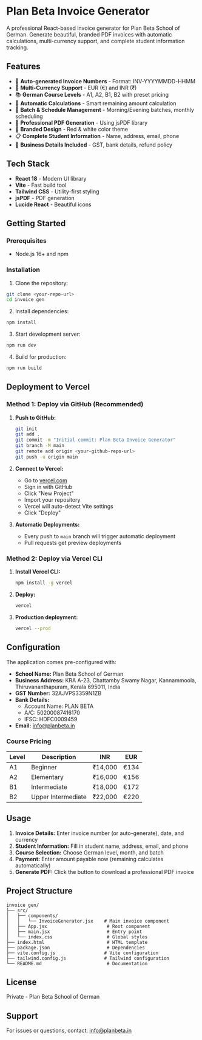 # Plan Beta Invoice Generator

A professional React-based invoice generator for Plan Beta School of German. Generate beautiful, branded PDF invoices with automatic calculations, multi-currency support, and complete student information tracking.

## Features

- 🎯 **Auto-generated Invoice Numbers** - Format: INV-YYYYMMDD-HHMM
- 💱 **Multi-Currency Support** - EUR (€) and INR (₹)
- 📚 **German Course Levels** - A1, A2, B1, B2 with preset pricing
- 🔄 **Automatic Calculations** - Smart remaining amount calculation
- 📅 **Batch & Schedule Management** - Morning/Evening batches, monthly scheduling
- 📄 **Professional PDF Generation** - Using jsPDF library
- 🎨 **Branded Design** - Red & white color theme
- 📋 **Complete Student Information** - Name, address, email, phone
- 💼 **Business Details Included** - GST, bank details, refund policy

## Tech Stack

- **React 18** - Modern UI library
- **Vite** - Fast build tool
- **Tailwind CSS** - Utility-first styling
- **jsPDF** - PDF generation
- **Lucide React** - Beautiful icons

## Getting Started

### Prerequisites

- Node.js 16+ and npm

### Installation

1. Clone the repository:
```bash
git clone <your-repo-url>
cd invoice gen
```

2. Install dependencies:
```bash
npm install
```

3. Start development server:
```bash
npm run dev
```

4. Build for production:
```bash
npm run build
```

## Deployment to Vercel

### Method 1: Deploy via GitHub (Recommended)

1. **Push to GitHub:**
   ```bash
   git init
   git add .
   git commit -m "Initial commit: Plan Beta Invoice Generator"
   git branch -M main
   git remote add origin <your-github-repo-url>
   git push -u origin main
   ```

2. **Connect to Vercel:**
   - Go to [vercel.com](https://vercel.com)
   - Sign in with GitHub
   - Click "New Project"
   - Import your repository
   - Vercel will auto-detect Vite settings
   - Click "Deploy"

3. **Automatic Deployments:**
   - Every push to `main` branch will trigger automatic deployment
   - Pull requests get preview deployments

### Method 2: Deploy via Vercel CLI

1. **Install Vercel CLI:**
   ```bash
   npm install -g vercel
   ```

2. **Deploy:**
   ```bash
   vercel
   ```

3. **Production deployment:**
   ```bash
   vercel --prod
   ```

## Configuration

The application comes pre-configured with:

- **School Name:** Plan Beta School of German
- **Business Address:** KRA A-23, Chattamby Swamy Nagar, Kannammoola, Thiruvananthapuram, Kerala 695011, India
- **GST Number:** 32AJVPS3359N1ZB
- **Bank Details:**
  - Account Name: PLAN BETA
  - A/C: 50200087416170
  - IFSC: HDFC0009459
- **Email:** info@planbeta.in

### Course Pricing

| Level | Description | INR | EUR |
|-------|-------------|-----|-----|
| A1 | Beginner | ₹14,000 | €134 |
| A2 | Elementary | ₹16,000 | €156 |
| B1 | Intermediate | ₹18,000 | €172 |
| B2 | Upper Intermediate | ₹22,000 | €220 |

## Usage

1. **Invoice Details:** Enter invoice number (or auto-generate), date, and currency
2. **Student Information:** Fill in student name, address, email, and phone
3. **Course Selection:** Choose German level, month, and batch
4. **Payment:** Enter amount payable now (remaining calculates automatically)
5. **Generate PDF:** Click the button to download a professional PDF invoice

## Project Structure

```
invoice gen/
├── src/
│   ├── components/
│   │   └── InvoiceGenerator.jsx    # Main invoice component
│   ├── App.jsx                      # Root component
│   ├── main.jsx                     # Entry point
│   └── index.css                    # Global styles
├── index.html                       # HTML template
├── package.json                     # Dependencies
├── vite.config.js                  # Vite configuration
├── tailwind.config.js              # Tailwind configuration
└── README.md                        # Documentation
```

## License

Private - Plan Beta School of German

## Support

For issues or questions, contact: info@planbeta.in
